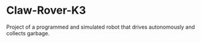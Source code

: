 # Claw-Rover-K3
Project of a programmed and simulated robot that drives autonomously and collects garbage.

